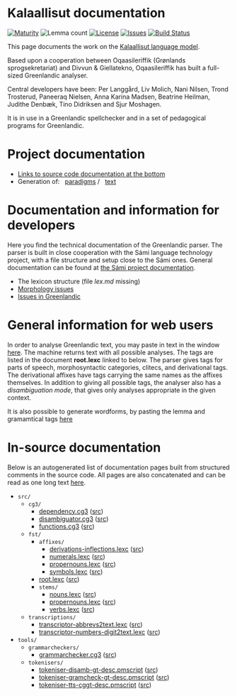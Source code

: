 # Kalaallisut documentation

[![Maturity](https://img.shields.io/endpoint?url=https%3A%2F%2Fraw.githubusercontent.com%2Fgiellalt%2Flang-kal%2Fgh-pages%2Fmaturity.json)](https://giellalt.github.io/MaturityClassification.html)
![Lemma count](https://img.shields.io/endpoint?url=https%3A%2F%2Fraw.githubusercontent.com%2Fgiellalt%2Flang-kal%2Fgh-pages%2Flemmacount.json)
[![License](https://img.shields.io/github/license/giellalt/lang-kal)](https://github.com/giellalt/lang-kal/blob/main/LICENSE)
[![Issues](https://img.shields.io/github/issues/giellalt/lang-kal)](https://github.com/giellalt/lang-kal/issues)
[![Build Status](https://divvun-tc.giellalt.org/api/github/v1/repository/giellalt/lang-kal/main/badge.svg)](https://github.com/giellalt/lang-kal/actions)

This page documents the work on the [Kalaallisut language model](http://github.com/giellalt/lang-kal). 

Based upon a cooperation between Oqaasileriffik (Grønlands
sprogsekretariat) and Divvun & Giellatekno, Oqaasileriffik has built
a full-sized Greenlandic analyser.

Central developers have been:
Per Langgård, Liv Molich, Nani Nilsen, Trond Trosterud, Paneeraq Nielsen,
Anna Karina Madsen, Beatrine Heilman, Judithe Denbæk, Tino Didriksen and Sjur Moshagen.

It is in use in a Greenlandic spellchecker and in a set
of pedagogical programs for Greenlandic.

# Project documentation

-   [Links to source code documentation at the bottom](#in-source-documentation)
-   Generation of:  
    [paradigms](http://giellatekno.uit.no/cgi/p-kal.eng.html) /  
    [text     ](http://giellatekno.uit.no/cgi/d-kal.eng.html)

# Documentation and information for developers

Here you find the technical documentation of the Greenlandic parser. The
parser is built in close cooperation with the Sámi language technology
project, with a file structure and setup close to the Sámi ones. General
documentation can be found at [the Sámi project
documentation](https://giellalt.uit.no/index.html).

-   The lexicon structure (file *lex.md* missing)
-   [Morphology issues](morph.md)
-   [Issues in Greenlandic](IssuesInGreenlandic.md)

# General information for web users

In order to analyse Greenlandic text, you may paste in text in the
window [here](http://giellatekno.uit.no/cgi/d-kal-eng.html). The machine returns
text with all possible analyses. The tags are listed in the document **root.lexc** linked to below. The parser gives tags for parts of speech, morphosyntactic categories, clitecs, and
derivational tags. The derivational affixes have tags carrying the same
names as the affixes themselves. In addition to giving all possible tags, the analyser also has a
*disambiguation mode*, that gives only analyses appropriate in the given
context.

It is also possible to generate wordforms, by pasting the lemma and
gramamtical tags [here](http://giellatekno.uit.no/cgi/g-kal-eng.html)




# In-source documentation

Below is an autogenerated list of documentation pages built from structured comments in the source code. All pages are also concatenated and can be read as one long text [here](kal.md).


* `src/`
    * `cg3/`
        * [dependency.cg3](src-cg3-dependency.cg3.html) ([src](https://github.com/giellalt/lang-kal/blob/main/src/cg3/dependency.cg3))
        * [disambiguator.cg3](src-cg3-disambiguator.cg3.html) ([src](https://github.com/giellalt/lang-kal/blob/main/src/cg3/disambiguator.cg3))
        * [functions.cg3](src-cg3-functions.cg3.html) ([src](https://github.com/giellalt/lang-kal/blob/main/src/cg3/functions.cg3))
    * `fst/`
        * `affixes/`
            * [derivations-inflections.lexc](src-fst-affixes-derivations-inflections.lexc.html) ([src](https://github.com/giellalt/lang-kal/blob/main/src/fst/affixes/derivations-inflections.lexc))
            * [numerals.lexc](src-fst-affixes-numerals.lexc.html) ([src](https://github.com/giellalt/lang-kal/blob/main/src/fst/affixes/numerals.lexc))
            * [propernouns.lexc](src-fst-affixes-propernouns.lexc.html) ([src](https://github.com/giellalt/lang-kal/blob/main/src/fst/affixes/propernouns.lexc))
            * [symbols.lexc](src-fst-affixes-symbols.lexc.html) ([src](https://github.com/giellalt/lang-kal/blob/main/src/fst/affixes/symbols.lexc))
        * [root.lexc](src-fst-root.lexc.html) ([src](https://github.com/giellalt/lang-kal/blob/main/src/fst/root.lexc))
        * `stems/`
            * [nouns.lexc](src-fst-stems-nouns.lexc.html) ([src](https://github.com/giellalt/lang-kal/blob/main/src/fst/stems/nouns.lexc))
            * [propernouns.lexc](src-fst-stems-propernouns.lexc.html) ([src](https://github.com/giellalt/lang-kal/blob/main/src/fst/stems/propernouns.lexc))
            * [verbs.lexc](src-fst-stems-verbs.lexc.html) ([src](https://github.com/giellalt/lang-kal/blob/main/src/fst/stems/verbs.lexc))
    * `transcriptions/`
        * [transcriptor-abbrevs2text.lexc](src-transcriptions-transcriptor-abbrevs2text.lexc.html) ([src](https://github.com/giellalt/lang-kal/blob/main/src/transcriptions/transcriptor-abbrevs2text.lexc))
        * [transcriptor-numbers-digit2text.lexc](src-transcriptions-transcriptor-numbers-digit2text.lexc.html) ([src](https://github.com/giellalt/lang-kal/blob/main/src/transcriptions/transcriptor-numbers-digit2text.lexc))
* `tools/`
    * `grammarcheckers/`
        * [grammarchecker.cg3](tools-grammarcheckers-grammarchecker.cg3.html) ([src](https://github.com/giellalt/lang-kal/blob/main/tools/grammarcheckers/grammarchecker.cg3))
    * `tokenisers/`
        * [tokeniser-disamb-gt-desc.pmscript](tools-tokenisers-tokeniser-disamb-gt-desc.pmscript.html) ([src](https://github.com/giellalt/lang-kal/blob/main/tools/tokenisers/tokeniser-disamb-gt-desc.pmscript))
        * [tokeniser-gramcheck-gt-desc.pmscript](tools-tokenisers-tokeniser-gramcheck-gt-desc.pmscript.html) ([src](https://github.com/giellalt/lang-kal/blob/main/tools/tokenisers/tokeniser-gramcheck-gt-desc.pmscript))
        * [tokeniser-tts-cggt-desc.pmscript](tools-tokenisers-tokeniser-tts-cggt-desc.pmscript.html) ([src](https://github.com/giellalt/lang-kal/blob/main/tools/tokenisers/tokeniser-tts-cggt-desc.pmscript))
